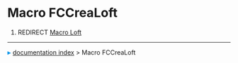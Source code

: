 # Macro FCCreaLoft
1.  REDIRECT [Macro Loft](Macro_Loft.md)



---
![](images/Right_arrow.png) [documentation index](../README.md) > Macro FCCreaLoft
